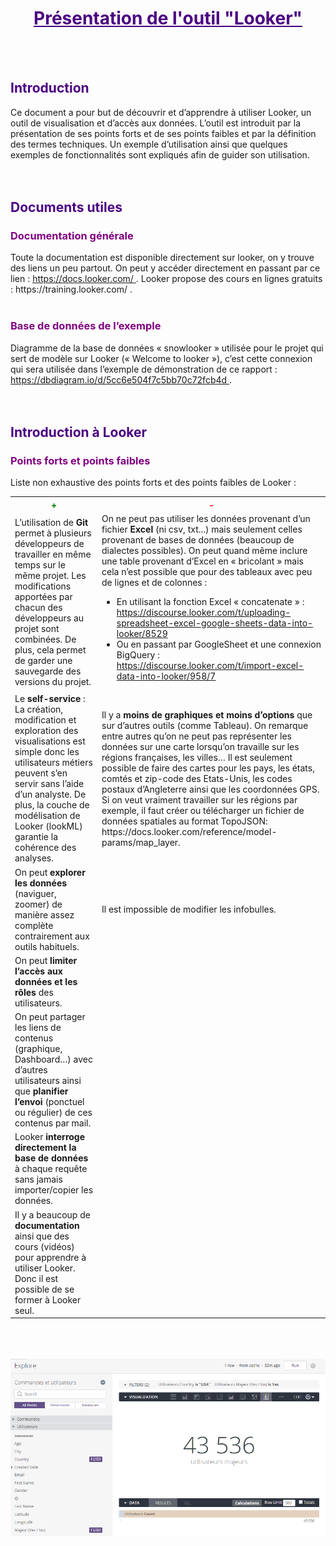 
<h1 style="color:indigo;text-decoration:underline;text-align:center"> Présentation de l'outil "Looker" </h1>
<br/>
<br/>

<h2 style="color:indigo"> Introduction </h2>
Ce document a pour but de découvrir et d’apprendre à utiliser Looker, un outil de visualisation et d’accès aux données.
L’outil est introduit par la présentation de ses points forts et de ses points faibles et par la définition des termes techniques. Un exemple d’utilisation ainsi que quelques exemples de fonctionnalités sont expliqués afin de guider son utilisation.
<br/>
<br/>
<br/>

<h2 style="color:indigo"> Documents utiles </h2>
<h3 style="color:purple"> Documentation générale </h3>
Toute la documentation est disponible directement sur looker, on y trouve des liens un peu partout. On peut y accéder directement en passant par ce lien : <a href='https://docs.looker.com/' > https://docs.looker.com/ </a>.
Looker propose des cours en lignes gratuits : <a hrf='https://training.looker.com/'> https://training.looker.com/ </a>.
<br/>
<br/>

<h3 style="color:purple"> Base de données de l’exemple </h3>
Diagramme de la base de données « snowlooker » utilisée pour le projet qui sert de modèle sur Looker (« Welcome to looker »), c’est cette connexion qui sera utilisée dans l’exemple de démonstration de ce rapport : <a href='https://dbdiagram.io/d/5cc6e504f7c5bb70c72fcb4d'> https://dbdiagram.io/d/5cc6e504f7c5bb70c72fcb4d </a>.
<br/>
<br/>
<br/>

<h2 style="color:indigo"> Introduction à Looker </h2>
<h3 style="color:purple">   Points forts et points faibles </h3>
Liste non exhaustive des points forts et des points faibles de Looker :

<table>
  <tr> <th style="color:green;text-align:center"> + </th> <th style="color:red;text-align:center"> - </th> </tr>
  <tr> <td> L’utilisation de <b> Git </b> permet à plusieurs développeurs de travailler en même temps sur le même projet. Les modifications apportées par chacun des développeurs au projet sont combinées. De plus, cela permet de garder une sauvegarde des versions du projet. </td> <td> On ne peut pas utiliser les données provenant d’un fichier <b> Excel </b> (ni csv, txt...) mais seulement celles provenant de bases de données (beaucoup de dialectes possibles).
  On peut quand même inclure une table provenant d’Excel en « bricolant » mais cela n’est possible que pour des tableaux avec peu de lignes et de colonnes : <br/>
  <ul>
  <li> En utilisant la fonction Excel « concatenate » : <a href='https://discourse.looker.com/t/uploading-spreadsheet-excel-google-sheets-data-into-looker/8529'> https://discourse.looker.com/t/uploading-spreadsheet-excel-google-sheets-data-into-looker/8529 </a> </li>
  <li> Ou en passant par GoogleSheet et une connexion BigQuery : <a href='https://discourse.looker.com/t/import-excel-data-into-looker/958/7'> https://discourse.looker.com/t/import-excel-data-into-looker/958/7 </a> </li>
  </ul>
 </td> </tr>
  <tr> <td> Le <b> self-service </b> : La création, modification et exploration des visualisations est simple donc les utilisateurs métiers peuvent s’en servir sans l’aide d’un analyste. De plus, la couche de modélisation de Looker (lookML) garantie la cohérence des analyses. </td> <td> Il y a <b> moins de graphiques et moins d’options </b> que sur d’autres outils (comme Tableau). On remarque entre autres qu’on ne peut pas représenter les données sur une carte lorsqu’on travaille sur les régions françaises, les villes… Il est seulement possible de faire des cartes pour les pays, les états, comtés et zip-code des Etats-Unis, les codes postaux d’Angleterre ainsi que les coordonnées GPS. Si on veut vraiment travailler sur les régions par exemple, il faut créer ou télécharger un fichier de données spatiales au format TopoJSON: https://docs.looker.com/reference/model-params/map_layer.  </td> </tr>
  <tr> <td> On peut <b> explorer les données </b> (naviguer, zoomer) de manière assez complète contrairement aux outils habituels. </td> <td> Il est impossible de modifier les infobulles. </td> </tr>
  <tr> <td> On peut <b> limiter l’accès aux données et les rôles </b> des utilisateurs. </td> <td>  </td> </tr>
  <tr> <td> On peut partager les liens de contenus (graphique, Dashboard…) avec d’autres utilisateurs ainsi que <b> planifier l’envoi </b> (ponctuel ou régulier) de ces contenus par mail. </td> <td>  </td> </tr>
  <tr> <td> Looker <b> interroge directement la base de données </b>  à chaque requête sans jamais importer/copier les données. </td> <td>  </td> </tr>
  <tr> <td> Il y a beaucoup de <b> documentation </b> ainsi que des cours (vidéos) pour apprendre à utiliser Looker. Donc il est possible de se former à Looker seul. </td> <td>  </td> </tr>
</table>
<br/>
<br/>
<br/>


<img src="https://raw.githubusercontent.com/EmelineCailliau/ec_exemple/master/Images/Rapport.PNG"/>
